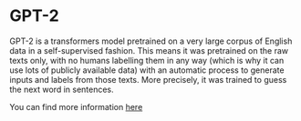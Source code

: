 # GPT-2
GPT-2 is a transformers model pretrained on a very large corpus of English data in a self-supervised fashion. 
This means it was pretrained on the raw texts only, with no humans labelling them in any way (which is why it can use lots of publicly available data) with an automatic process to generate inputs and labels from those texts. 
More precisely, it was trained to guess the next word in sentences.  

You can find more information [here](https://huggingface.co/gpt2)
